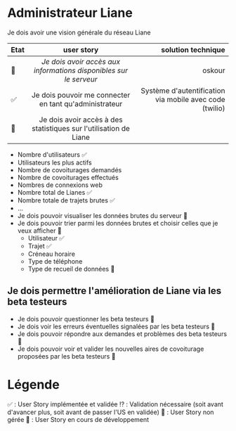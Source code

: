 # Administrateur Liane
Je dois avoir une vision générale du réseau Liane 

| Etat  | user story         | solution technique |
| :-------------------- |:---------------:| ----------------:|
| :seedling: | *Je dois avoir accès aux informations disponibles sur le serveur* | oskour |
| :white_check_mark: | Je dois pouvoir me connecter en tant qu'administrateur | Système d'autentification via mobile avec code (twilio) |
| :seedling: | Je dois avoir accès à des statistiques sur l'utilisation de Liane | |
  - Nombre d'utilisateurs :white_check_mark:
  - Utilisateurs les plus actifs
  - Nombre de covoiturages demandés
  - Nombre de covoiturages effectués
  - Nombres de connexions web
  - Nombre total de Lianes :white_check_mark:
  - Nombre totale de trajets brutes :white_check_mark:
  - ...
- Je dois pouvoir visualiser les données brutes du serveur :seedling:
- Je dois pouvoir trier parmi les données brutes et choisir celles que je veux afficher :seedling:
  - Utilisateur :white_check_mark:
  - Trajet :white_check_mark:
  - Créneau horaire 
  - Type de téléphone 
  - Type de recueil de données :seedling:

## Je dois permettre l'amélioration de Liane via les beta testeurs 
- Je dois pouvoir questionner les beta testeurs :no_entry_sign:
- Je dois voir les erreurs éventuelles signalées par les beta testeurs :no_entry_sign:
- Je dois pouvoir répondre aux demandes et problèmes des beta testeurs :no_entry_sign:
- Je dois pouvoir voir et valider les nouvelles aires de covoiturage proposées par les beta testeurs :no_entry_sign:


# Légende 
:white_check_mark: : User Story implémentée et validée 
:interrobang: : Validation nécessaire (soit avant d'avancer plus, soit avant de passer l'US en validée) 
:no_entry_sign: : User Story non gérée
:seedling: : User Story en cours de développement

